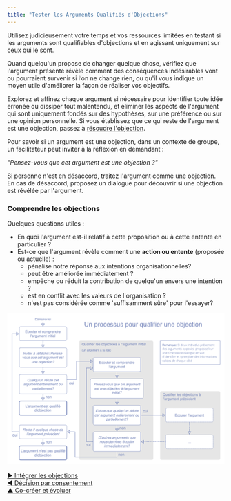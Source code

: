 ```yaml
---
title: "Tester les Arguments Qualifiés d'Objections"
---
```



Utilisez judicieusement votre temps et vos ressources limitées en testant si les arguments sont qualifiables d'objections et en agissant uniquement sur ceux qui le sont.

Quand quelqu'un propose de changer quelque chose, vérifiez que l'argument présenté révèle comment des conséquences indésirables vont ou pourraient survenir si l’on ne change rien, ou qu'il vous indique un moyen utile d'améliorer la façon de réaliser vos objectifs.

Explorez et affinez chaque argument si nécessaire pour identifier toute idée erronée ou dissiper tout malentendu, et éliminer les aspects de l'argument qui sont uniquement fondés sur des hypothèses, sur une préférence ou sur une opinion personnelle. Si vous établissez que ce qui reste de l'argument est une objection, passez à [résoudre l'objection](resolve-objections.html).

Pour savoir si un argument est une objection, dans un contexte de groupe, un facilitateur peut inviter à la réflexion en demandant :

_"Pensez-vous que cet argument est une objection ?"_

Si personne n'est en désaccord, traitez l'argument comme une objection. En cas de désaccord, proposez un dialogue pour découvrir si une objection est révélée par l'argument.


### Comprendre les objections

Quelques questions utiles :

-   En quoi l'argument est-il relatif à cette proposition ou à cette entente en particulier ?
-   Est-ce que l'argument révèle comment une **action ou entente** (proposée ou actuelle) :
    -   pénalise notre réponse aux intentions organisationnelles?
    -   peut être améliorée immédiatement ?
    -   empêche ou réduit la contribution de quelqu'un envers une intention ?
    -   est en conflit avec les valeurs de l'organisation ?
    -   n'est pas considérée comme 'suffisamment sûre' pour l'essayer?


![Un processus pour tester si un argument se qualifie d'objection](img/agreements/qualify-objection-process.png)


[&#9654; Intégrer les objections](resolve-objections.html)<br/>[&#9664; Décision par consentement](consent-decision-making.html)<br/>[&#9650; Co-créer et évoluer](co-creation-and-evolution.html)

